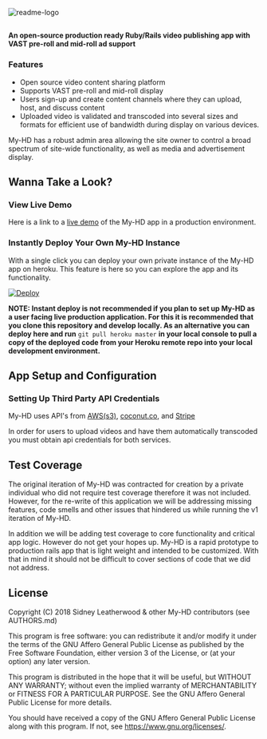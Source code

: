 ![readme-logo](https://user-images.githubusercontent.com/19522903/39090030-80502c64-4588-11e8-926f-1cbf13539838.png)
##

#### An open-source production ready Ruby/Rails video publishing app with VAST pre-roll and mid-roll ad support


### Features

* Open source video content sharing platform
* Supports VAST pre-roll and mid-roll display
* Users sign-up and create content channels where they can upload, host, and discuss content
* Uploaded video is validated and transcoded into several sizes and formats for efficient use of bandwidth during display on various devices.

My-HD has a robust admin area allowing the site owner to control a broad spectrum of site-wide functionality, as well as media and advertisement display.  

## Wanna Take a Look?

### View Live Demo

Here is a link to a [live demo](https://my-hd.herokuapp.com/) of the My-HD app in a production environment.

### Instantly Deploy Your Own My-HD Instance

With a single click you can deploy your own private instance of the My-HD app on heroku. This feature is here so you can explore the app and its functionality.

[![Deploy](https://www.herokucdn.com/deploy/button.svg)](https://heroku.com/deploy)

**__NOTE: Instant deploy is not recommended if you plan to set up My-HD as a user facing live production application. For this it is recommended that you clone this repository and develop locally. As an alternative you can deploy here and run__** `git pull heroku master` **__in your local console to pull a copy of the deployed code from your Heroku remote repo into your local development environment.__**

## App Setup and Configuration

### Setting Up Third Party API Credentials

My-HD uses API's from [AWS(s3)](https://aws.amazon.com/s3), [coconut.co](http://coconut.co), and [Stripe](https://stripe.com)

In order for users to upload videos and have them automatically transcoded you must obtain api credentials for both services.

## Test Coverage

The original iteration of My-HD was contracted for creation by a private individual who did not require test coverage therefore it was not included. However, for the re-write of this application we will be addressing missing features, code smells and other issues that hindered us while running the v1 iteration of My-HD.

In addition we will be adding test coverage to core functionality and critical app logic. However do not get your hopes up. My-HD is a rapid prototype to production rails app that is light weight and intended to be customized. With that in mind it should not be difficult to cover sections of code that we did not address.

## License

Copyright (C) 2018 Sidney Leatherwood & other My-HD contributors (see AUTHORS.md)

This program is free software: you can redistribute it and/or modify it under the terms of the GNU Affero General Public License as published by the Free Software Foundation, either version 3 of the License, or (at your option) any later version.

This program is distributed in the hope that it will be useful, but WITHOUT ANY WARRANTY; without even the implied warranty of MERCHANTABILITY or FITNESS FOR A PARTICULAR PURPOSE. See the GNU Affero General Public License for more details.

You should have received a copy of the GNU Affero General Public License along with this program. If not, see <https://www.gnu.org/licenses/>.
